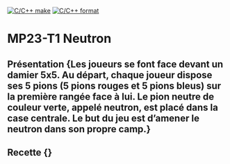 [![C/C++ make](https://github.com/btssn-lasalle84/MP23-T1/actions/workflows/c-cpp.yml/badge.svg?branch=develop)](https://github.com/btssn-lasalle84/MP23-T1/actions/workflows/c-cpp.yml) [![C/C++ format](https://github.com/btssn-lasalle84/MP23-T1/actions/workflows/cppformat.yml/badge.svg?branch=develop)](https://github.com/btssn-lasalle84/MP23-T1/actions/workflows/cppformat.yml)

# MP23-T1 Neutron

## Présentation {Les joueurs se font face devant un damier 5x5. Au départ, chaque joueur dispose ses 5 pions (5 pions rouges et 5 pions bleus) sur la première rangée face à lui. Le pion neutre de couleur verte, appelé neutron, est placé dans la case centrale. Le but du jeu est d’amener le neutron dans son propre camp.}

## Recette {}
